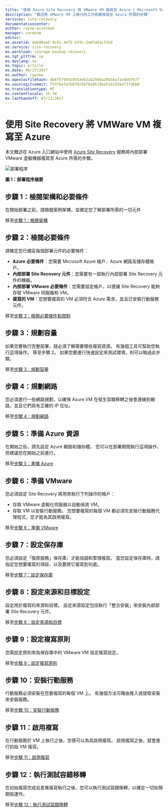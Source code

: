 ```yaml
---
title: "使用 Azure Site Recovery 將 VMware VM 複寫至 Azure | Microsoft Docs"
description: "概述將 VMware VM 上執行的工作負載複寫至 Azure 所需的步驟"
services: site-recovery
documentationcenter: 
author: rayne-wiselman
manager: carmonm
editor: 
ms.assetid: dab98aa5-9c41-4475-b7dc-2e07ab1cfd18
ms.service: site-recovery
ms.workload: storage-backup-recovery
ms.tgt_pltfrm: na
ms.devlang: na
ms.topic: article
ms.date: 06/27/2017
ms.author: raynew
ms.openlocfilehash: db6f5f95929503e82a529dba26b56af1edb0767f
ms.sourcegitcommit: f537befafb079256fba0529ee554c034d73f36b0
ms.translationtype: MT
ms.contentlocale: zh-TW
ms.lasthandoff: 07/11/2017
---
```

# <a name="replicate-vmware-vms-to-azure-with-site-recovery"></a>使用 Site Recovery 將 VMWare VM 複寫至 Azure

本文概述在 Azure 入口網站中使用 [Azure Site Recovery](site-recovery-overview.md) 服務將內部部署 VMware 虛擬機器複寫至 Azure 所需的步驟。


![部署程序](./media/vmware-walkthrough-overview/vmware-to-azure-process.png)

**圖 1：部署程序摘要**

## <a name="step-1-review-architecture-and-prerequisites"></a>步驟 1：檢閱架構和必要條件

在開始部署之前，請檢閱案例架構，並確定您了解部署所需的一切元件

移至[步驟 1：檢閱架構](vmware-walkthrough-architecture.md)


## <a name="step-2-review-prerequisites"></a>步驟 2：檢閱必要條件

請確定您已備妥每個部署元件的必要條件：

- **Azure 必要條件**：您需要 Microsoft Azure 帳戶、Azure 網路及儲存體帳戶。
- **內部部署 Site Recovery 元件**：您需要有一部執行內部部署 Site Recovery 元件的機器。
- **內部部署 VMware 必要條件**：您需要設定帳戶，以便讓 Site Recovery 能夠存取 VMware 伺服器和 VM。
- **複寫的 VM**：您想要複寫的 VM 必須符合 Azure 需求，並且已安裝行動服務元件。

移至[步驟 2：檢閱必要條件和限制](vmware-walkthrough-prerequisites.md)

## <a name="step-3-plan-capacity"></a>步驟 3：規劃容量

如果您要執行完整部署，就必須了解需要哪些複寫資源。 有幾個工具可幫助您執行這項操作。 移至步驟 2。 如果您要進行快速設定來測試環境，則可以略過此步驟。

移至[步驟 3：規劃容量](vmware-walkthrough-capacity.md)

## <a name="step-4-plan-networking"></a>步驟 4：規劃網路

您必須進行一些網路規劃，以確保 Azure VM 在發生容錯移轉之後會連線到網路，並且它們具有正確的 IP 位址。

移至[步驟 4：規劃網路](vmware-walkthrough-network.md)

##  <a name="step-5-prepare-azure-resources"></a>步驟 5：準備 Azure 資源

在開始之前，請先設定 Azure 網路和儲存體。 您可以在部署期間執行這項操作，但建議您在開始之前進行。

移至[步驟 5：準備 Azure](vmware-walkthrough-prepare-azure.md)


## <a name="step-6-prepare-vmware"></a>步驟 6：準備 VMware

您必須設定 Site Recovery 將用來執行下列操作的帳戶：

- 存取 VMware 虛擬化伺服器以自動偵測 VM。
- 存取 VM 以安裝行動服務。 您想要複寫的每個 VM 都必須先安裝行動服務代理程式，您才能為其啟用複寫。

移至[步驟 6：準備 VMware](vmware-walkthrough-prepare-vmware.md)

## <a name="step-7-set-up-a-vault"></a>步驟 7：設定保存庫

您必須設定「復原服務」保存庫，才能協調和管理複寫。 當您設定保存庫時，請指定您想要複寫的項目，以及要將它複寫到何處。

移至[步驟 7：設定保存庫](vmware-walkthrough-create-vault.md)

## <a name="step-8-configure-source-and-target-settings"></a>步驟 8：設定來源和目標設定

設定用於複寫的來源和目標。 設定來源設定包括執行「整合安裝」來安裝內部部署 Site Recovery 元件。

移至[步驟 8：設定來源和目標](vmware-walkthrough-source-target.md)

## <a name="step-9-set-up-a-replication-policy"></a>步驟 9：設定複寫原則

您需設定原則來為保存庫中的 VMware VM 指定複寫設定。

移至[步驟 9：設定複寫原則](vmware-walkthrough-replication.md)

## <a name="step-10-install-the-mobility-service"></a>步驟 10：安裝行動服務

行動服務必須安裝在您要複寫的每個 VM 上。 有幾個方法可藉由推入或提取安裝來安裝服務。

移至[步驟 10：安裝行動服務](vmware-walkthrough-install-mobility.md)

## <a name="step-11-enable-replication"></a>步驟 11：啟用複寫

在行動服務於 VM 上執行之後，您便可以為其啟用複寫。 啟用複寫之後，就會進行初始 VM 複寫。

移至[步驟 11：啟用複寫](vmware-walkthrough-enable-replication.md)

## <a name="step-12-run-a-test-failover"></a>步驟 12：執行測試容錯移轉

在初始複寫完成且差異複寫執行之後，您可以執行測試容錯移轉，以確定一切如預期般運作。

移至[步驟 12：執行測試容錯移轉](vmware-walkthrough-test-failover.md)
